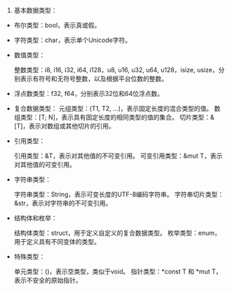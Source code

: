 1. 基本数据类型：

- 布尔类型：bool，表示真或假。

- 字符类型：char，表示单个Unicode字符。

- 数值类型：

  整数类型：i8, i16, i32, i64, i128，u8, u16, u32, u64, u128，isize, usize，分别表示有符号和无符号整数，以及根据平台位数的整数。
- 浮点数类型：f32, f64，分别表示32位和64位浮点数。

- 复合数据类型：
  元组类型：(T1, T2, ...)，表示固定长度的混合类型的值。
  数组类型：[T; N]，表示具有固定长度的相同类型的值的集合。
  切片类型：&[T]，表示对数组或其他切片的引用。

- 引用类型：

  引用类型：&T，表示对其他值的不可变引用。
  可变引用类型：&mut T，表示对其他值的可变引用。

- 字符串类型：

  字符串类型：String，表示可变长度的UTF-8编码字符串。
  字符串切片类型：&str，表示对字符串的不可变引用。

- 结构体和枚举：

  结构体类型：struct，用于定义自定义的复合数据类型。
  枚举类型：enum，用于定义具有不同变体的类型。

- 特殊类型：

  单元类型：()，表示空类型，类似于void。
  指针类型：*const T 和 *mut T，表示不安全的原始指针。